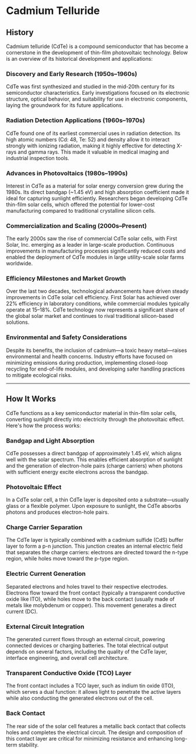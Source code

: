 

# Cadmium Telluride

## History

Cadmium telluride (CdTe) is a compound semiconductor that has become a cornerstone in the development of thin-film photovoltaic technology. Below is an overview of its historical development and applications:

### **Discovery and Early Research (1950s–1960s)**

CdTe was first synthesized and studied in the mid-20th century for its semiconductor characteristics. Early investigations focused on its electronic structure, optical behavior, and suitability for use in electronic components, laying the groundwork for its future applications.

### **Radiation Detection Applications (1960s–1970s)**

CdTe found one of its earliest commercial uses in radiation detection. Its high atomic numbers (Cd: 48, Te: 52) and density allow it to interact strongly with ionizing radiation, making it highly effective for detecting X-rays and gamma rays. This made it valuable in medical imaging and industrial inspection tools.

### **Advances in Photovoltaics (1980s–1990s)**

Interest in CdTe as a material for solar energy conversion grew during the 1980s. Its direct bandgap (\~1.45 eV) and high absorption coefficient made it ideal for capturing sunlight efficiently. Researchers began developing CdTe thin-film solar cells, which offered the potential for lower-cost manufacturing compared to traditional crystalline silicon cells.

### **Commercialization and Scaling (2000s–Present)**

The early 2000s saw the rise of commercial CdTe solar cells, with First Solar, Inc. emerging as a leader in large-scale production. Continuous improvements in manufacturing processes significantly reduced costs and enabled the deployment of CdTe modules in large utility-scale solar farms worldwide.

### **Efficiency Milestones and Market Growth**

Over the last two decades, technological advancements have driven steady improvements in CdTe solar cell efficiency. First Solar has achieved over 22% efficiency in laboratory conditions, while commercial modules typically operate at 15–18%. CdTe technology now represents a significant share of the global solar market and continues to rival traditional silicon-based solutions.

### **Environmental and Safety Considerations**

Despite its benefits, the inclusion of cadmium—a toxic heavy metal—raises environmental and health concerns. Industry efforts have focused on minimizing emissions during production, implementing closed-loop recycling for end-of-life modules, and developing safer handling practices to mitigate ecological risks.

---

## How It Works

CdTe functions as a key semiconductor material in thin-film solar cells, converting sunlight directly into electricity through the photovoltaic effect. Here's how the process works:

### Bandgap and Light Absorption

CdTe possesses a direct bandgap of approximately 1.45 eV, which aligns well with the solar spectrum. This enables efficient absorption of sunlight and the generation of electron-hole pairs (charge carriers) when photons with sufficient energy excite electrons across the bandgap.

### Photovoltaic Effect

In a CdTe solar cell, a thin CdTe layer is deposited onto a substrate—usually glass or a flexible polymer. Upon exposure to sunlight, the CdTe absorbs photons and produces electron-hole pairs.

### Charge Carrier Separation

The CdTe layer is typically combined with a cadmium sulfide (CdS) buffer layer to form a p-n junction. This junction creates an internal electric field that separates the charge carriers: electrons are directed toward the n-type region, while holes move toward the p-type region.

### Electric Current Generation

Separated electrons and holes travel to their respective electrodes. Electrons flow toward the front contact (typically a transparent conductive oxide like ITO), while holes move to the back contact (usually made of metals like molybdenum or copper). This movement generates a direct current (DC).

### External Circuit Integration

The generated current flows through an external circuit, powering connected devices or charging batteries. The total electrical output depends on several factors, including the quality of the CdTe layer, interface engineering, and overall cell architecture.

### Transparent Conductive Oxide (TCO) Layer

The front contact includes a TCO layer, such as indium tin oxide (ITO), which serves a dual function: it allows light to penetrate the active layers while also conducting the generated electrons out of the cell.

### Back Contact

The rear side of the solar cell features a metallic back contact that collects holes and completes the electrical circuit. The design and composition of this contact layer are critical for minimizing resistance and enhancing long-term stability.
